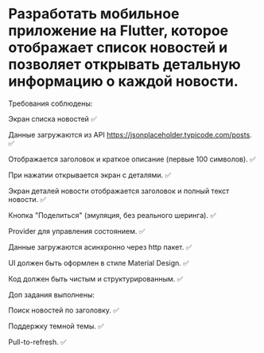 
# Разработать мобильное приложение на Flutter, которое отображает список новостей и позволяет открывать детальную информацию о каждой новости.

Требования соблюдены: 

Экран списка новостей ✅

Данные загружаются из API https://jsonplaceholder.typicode.com/posts. ✅

Отображается заголовок и краткое описание (первые 100 символов). ✅

При нажатии открывается экран с деталями. ✅

Экран деталей новости отображается заголовок и полный текст новости. ✅

Кнопка "Поделиться" (эмуляция, без реального шеринга). ✅

Provider для управления состоянием. ✅

Данные загружаются асинхронно через http пакет. ✅

UI должен быть оформлен в стиле Material Design. ✅

Код должен быть чистым и структурированным. ✅

Доп задания выполнены:

Поиск новостей по заголовку. ✅

Поддержку темной темы. ✅

Pull-to-refresh. ✅
